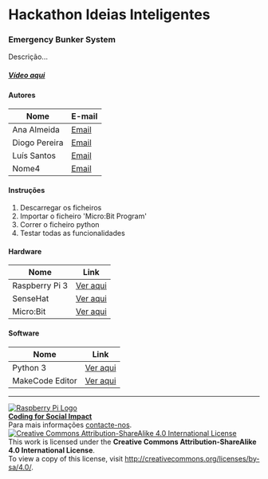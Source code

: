 ﻿# Hackathon Ideias Inteligentes

### Emergency Bunker System

   Descrição...
  
##### [Vídeo aqui](Demo/video.mp4?raw=true)  
  
#### Autores  

|Nome  |E-mail  |  
|---|---|    
|Ana Almeida   |[Email](ana.margarida2004@gmail.com)  |  
|Diogo Pereira  |[Email](diogofcpereira@gmail.com)  |  
|Luís Santos  |[Email](luis_santos2003@hotmail.com)  |  
|Nome4  |[Email](mailto:nome4@live.com.pt)  |  

#### Instruções

1. Descarregar os ficheiros
2. Importar o ficheiro 'Micro:Bit Program'
3. Correr o ficheiro python
4. Testar todas as funcionalidades

#### Hardware

|Nome  |Link  |  
|---|---|    
|Raspberry Pi 3  |[Ver aqui](http://www.raspberrypi.org)  |  
|SenseHat  |[Ver aqui](https://projects.raspberrypi.org/en/projects/getting-started-with-the-sense-hat)  |  
|Micro:Bit  |[Ver aqui](https://www.microbit.org/)  |  


#### Software  

|Nome  |Link  |  
|---|---|    
|Python 3  |[Ver aqui](https://www.python.org/)  |  
|MakeCode Editor |[Ver aqui](https://www.microsoft.com/en-us/makecode)  |  


***  
[![Raspberry Pi Logo](https://upload.wikimedia.org/wikipedia/en/thumb/c/cb/Raspberry_Pi_Logo.svg/50px-Raspberry_Pi_Logo.svg.png)](http://raspberrypi.org)   
[**Coding for Social Impact**](http://codingforsocialimpact.fe.up.pt)  
Para mais informações [contacte-nos](mailto:hello@codingforsocialimpact.org).  
[![Creative Commons Attribution-ShareAlike 4.0 International License](https://licensebuttons.net/l/by-sa/4.0/88x31.png)](http://creativecommons.org/licenses/by-sa/4.0/)  
This work is licensed under the **Creative Commons Attribution-ShareAlike 4.0 International License**.  
To view a copy of this license, visit http://creativecommons.org/licenses/by-sa/4.0/.  
